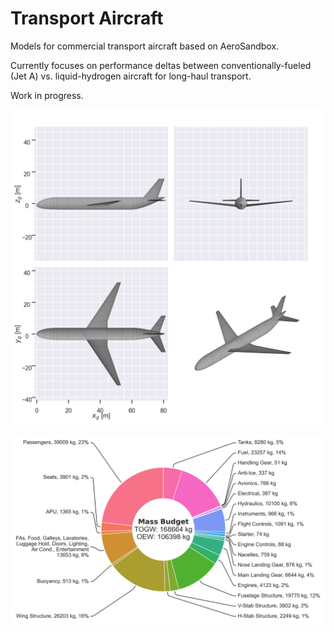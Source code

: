 # Transport Aircraft

Models for commercial transport aircraft based on AeroSandbox.

Currently focuses on performance deltas between conventionally-fueled (Jet A) vs. liquid-hydrogen aircraft for long-haul
transport.

Work in progress.

![three-view](figures/three_view.png)

![massbudget](figures/mass_budget.png)